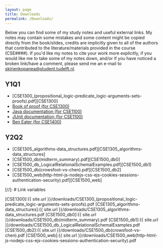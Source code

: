 ```yaml
---
layout: page
title: Downloads
permalink: /Downloads/
---
```

Below you can find some of my study notes and useful external links. My notes may contain some mistakes and some content might be copied directly from the book/slides, credits are implicitly given to all of the authors that contributed to the literature/materials provided in the course (CSE####). If you'd like my notes to cite your work more explicitly, if you would like me to take some of my notes down, and/or if you have noticed a broken link/have a comment, please send me an e-mail to [skirienkopanea@student.tudelft.nl](mailto:skirienkopanea@student.tudelft.nl).

## Y1Q1

* [CSE1300_(propositional_logic-predicate_logic-arguments-sets-proofs).pdf][CSE1300]
* [Book of proof (for CSE1300)](https://www.people.vcu.edu/~rhammack/BookOfProof/)
* [Java documentation (for CSE1100)](https://docs.oracle.com/en/java/javase/11/docs/api/index.html)
* [JUnit documentation (for CSE1100)](https://junit.org/junit5/docs/current/api/org.junit.jupiter.api/org/junit/jupiter/api/Assertions.html)
* [Ben Eater (for CSE1400)](https://eater.net/)

## Y2Q2

* [CSE1305_algorithms-data_structures.pdf][CSE1305_algorithms-data_structures]
* [CSE1500_db(midterm_summary).pdf][CSE1500_db0]
* [CSE1500_db_LogicalRelationalSchemalExamples.pdf][CSE1500_db1]
* [CSE1500_db(crowsfoot-vs-chen).pdf][CSE1500_db2] 
* [CSE1500_web(http-html-js-nodejs-css-ejs-cookies-sessions-authentication-security).pdf][CSE1500_web]


[//]: # Link variables

[CSE1300]:{{ site.url }}/downloads/CSE1300_(propositional_logic-predicate_logic-arguments-sets-proofs).pdf
[CSE1305_algorithms-data_structures]:{{ site.url }}/downloads/CSE1305_algorithms-data_structures.pdf
[CSE1500_db0]:{{ site.url }}/downloads/CSE1500_db(midterm_summary).pdf
[CSE1500_db1]:{{ site.url }}/downloads/CSE1500_db_LogicalRelationalSchemalExamples.pdf
[CSE1500_db2]:{{ site.url }}/downloads/CSE1500_db(crowsfoot-vs-chen).pdf
[CSE1500_web]:{{ site.url }}/downloads/CSE1500_web(http-html-js-nodejs-css-ejs-cookies-sessions-authentication-security).pdf